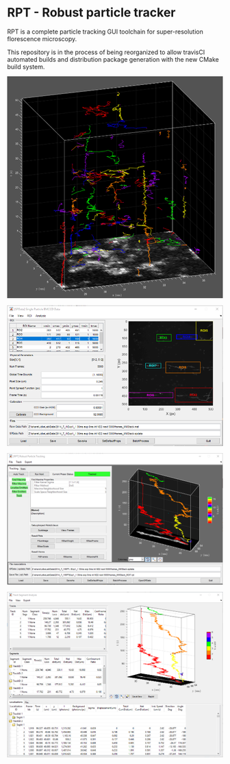 # RPT - Robust particle tracker

RPT is a complete particle tracking GUI toolchain for super-resolution florescence microscopy.

This repository is in the process of being reorganized to allow travisCI automated builds and distribution package generation with the new CMake build system.

<p align="center">
<a href="/doc/images/rpt_tracks.png" title="full size image"><img alt="Spdata GUI" src="/doc/images/rpt_tracks.png" width="550"/></a>
</p>
<p align="center">
<a href="/doc/images/rpt_spdata_gui.png" title="full size image"><img alt="Spdata GUI" src="/doc/images/rpt_spdata_gui.png" width="550"/></a>
</p>
<p align="center">
<a href="/doc/images/rpt_gui.png" title="full size image"><img alt="Spdata GUI" src="/doc/images/rpt_gui.png" width="550"/></a>
</p>
<p align="center">
<a href="/doc/images/rpt_tsa.png" title="full size image"><img alt="Spdata GUI" src="/doc/images/rpt_tsa.png" width="550"/></a>
</p>

